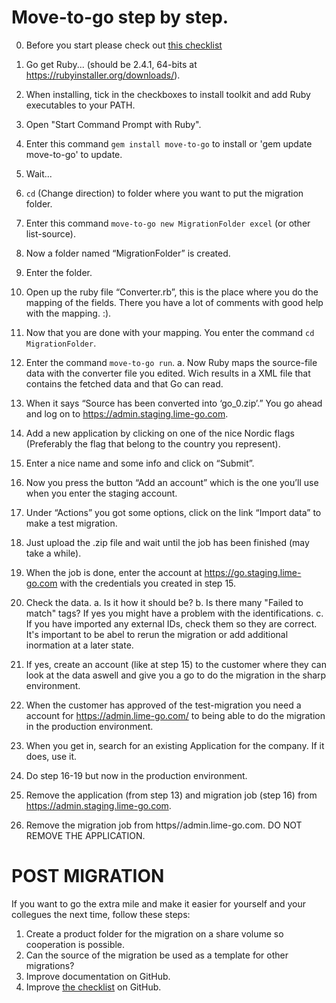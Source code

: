 # Move-to-go step by step.

0. Before you start please check out [this checklist](Checklist.md)
1. Go get Ruby... (should be 2.4.1, 64-bits at https://rubyinstaller.org/downloads/).
2. When installing, tick in the checkboxes to install toolkit and add Ruby executables to your PATH.
3. Open "Start Command Prompt with Ruby".
4. Enter this command `gem install move-to-go` to install or 'gem update move-to-go' to update.
5. Wait...
6. `cd` (Change direction) to folder where you want to put the migration folder.
7. Enter this command `move-to-go new MigrationFolder excel` (or other list-source).
8. Now a folder named “MigrationFolder” is created.
9. Enter the folder.
10. Open up the ruby file “Converter.rb”, this is the place where you do the mapping of the fields. There you have a lot of comments with good help with the mapping. :).
11. Now that you are done with your mapping. You enter the command `cd MigrationFolder`.

12. Enter the command `move-to-go run`.
	a.	Now Ruby maps the source-file data with the converter file you edited. Wich results in a XML file that contains the fetched data and that Go can read.
13. When it says “Source has been converted into ‘go_0.zip’.” You go ahead and log on to https://admin.staging.lime-go.com.
14. Add a new application by clicking on one of the nice Nordic flags (Preferably the flag that belong to the country you represent).
15. Enter a nice name and some info and click on “Submit”.
16. Now you press the button “Add an account” which is the one you’ll use when you enter the staging account. 
17. Under “Actions” you got some options, click on the link “Import data” to make a test migration. 
18. Just upload the .zip file and wait until the job has been finished (may take a while).
19. When the job is done, enter the account at https://go.staging.lime-go.com with the credentials you created in step 15.
20. Check the data.
	a. Is it how it should be?
	b. Is there many "Failed to match" tags? If yes you might have a problem with the identifications.
	c. If you have imported any external IDs, check them so they are correct. It's important to be abel to rerun the migration or add additional inormation at a later state. 
21. If yes, create an account (like at step 15) to the customer where they can look at the data aswell and give you a go to do the migration in the sharp environment. 

22. When the customer has approved of the test-migration you need a account for https://admin.lime-go.com/ to being able to do the migration in the production environment.
23. When you get in, search for an existing Application for the company. If it does, use it. 
24. Do step 16-19 but now in the production environment. 
25. Remove the application (from step 13) and migration job (step 16) from https://admin.staging.lime-go.com.
26. Remove the migration job from https//admin.lime-go.com. DO NOT REMOVE THE APPLICATION.

# POST MIGRATION
If you want to go the extra mile and make it easier for yourself and your collegues the next time, follow these steps:
1. Create a product folder for the migration on a share volume so cooperation is possible.
2. Can the source of the migration be used as a template for other migrations? 
3. Improve documentation on GitHub.
4. Improve [the checklist](Checklist.md) on GitHub.

